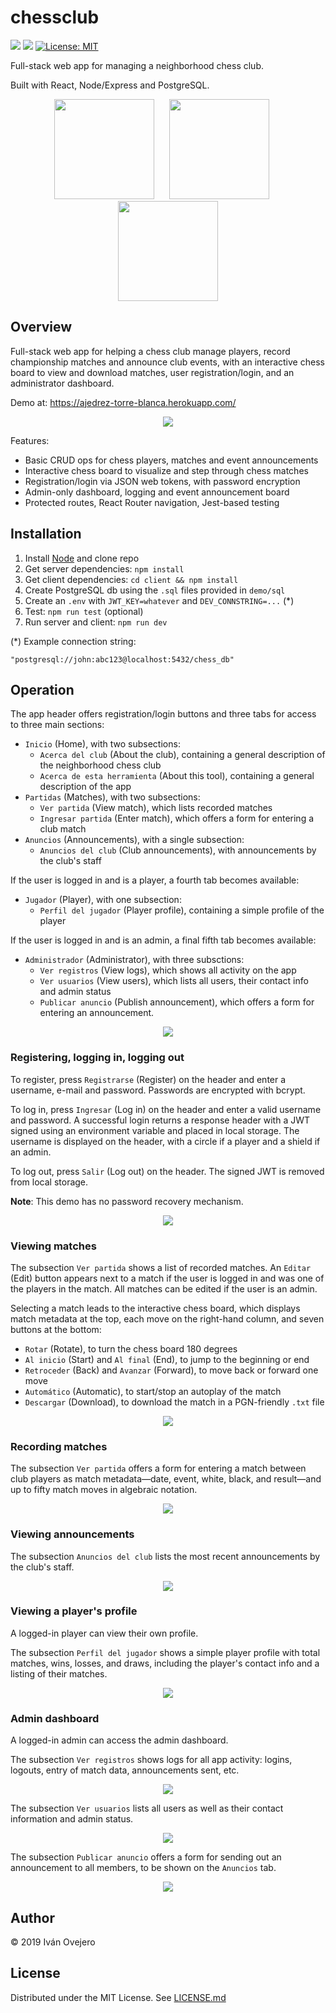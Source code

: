 # chessclub

![](https://img.shields.io/badge/version-1.0.0-blue) ![](https://img.shields.io/github/last-commit/ivov/chessclub) [![License: MIT](https://img.shields.io/badge/License-MIT-yellow.svg)](https://opensource.org/licenses/MIT)

Full-stack web app for managing a neighborhood chess club.

Built with React, Node/Express and PostgreSQL.

<p align="center">
    <img src="demo/images/react.png" width="160">
    &nbsp;&nbsp;&nbsp;&nbsp;
    <img src="demo/images/node.png" width="160">
    &nbsp;&nbsp;&nbsp;&nbsp;
    <img src="demo/images/pg.png" width="160">
</p>

## Overview

Full-stack web app for helping a chess club manage players, record championship matches and announce club events, with an interactive chess board to view and download matches, user registration/login, and an administrator dashboard.

Demo at: https://ajedrez-torre-blanca.herokuapp.com/

<p align="center">
    <img src="demo/images/overview.gif">
<p>

Features:

- Basic CRUD ops for chess players, matches and event announcements
- Interactive chess board to visualize and step through chess matches
- Registration/login via JSON web tokens, with password encryption
- Admin-only dashboard, logging and event announcement board
- Protected routes, React Router navigation, Jest-based testing

## Installation

1. Install [Node](https://nodejs.org/en/download/) and clone repo
2. Get server dependencies: `npm install`
3. Get client dependencies: `cd client && npm install`
4. Create PostgreSQL db using the `.sql` files provided in `demo/sql`
5. Create an `.env` with `JWT_KEY=whatever` and `DEV_CONNSTRING=...` (\*)
6. Test: `npm run test` (optional)
7. Run server and client: `npm run dev`

(\*) Example connection string:

    "postgresql://john:abc123@localhost:5432/chess_db"

## Operation

The app header offers registration/login buttons and three tabs for access to three main sections:

- `Inicio` (Home), with two subsections:
  - `Acerca del club` (About the club), containing a general description of the neighborhood chess club
  - `Acerca de esta herramienta` (About this tool), containing a general description of the app
- `Partidas` (Matches), with two subsections:
  - `Ver partida` (View match), which lists recorded matches
  - `Ingresar partida` (Enter match), which offers a form for entering a club match
- `Anuncios` (Announcements), with a single subsection:
  - `Anuncios del club` (Club announcements), with announcements by the club's staff

If the user is logged in and is a player, a fourth tab becomes available:

- `Jugador` (Player), with one subsection:
  - `Perfil del jugador` (Player profile), containing a simple profile of the player

If the user is logged in and is an admin, a final fifth tab becomes available:

- `Administrador` (Administrator), with three subsctions:
  - `Ver registros` (View logs), which shows all activity on the app
  - `Ver usuarios` (View users), which lists all users, their contact info and admin status
  - `Publicar anuncio` (Publish announcement), which offers a form for entering an announcement.

<p align="center">
    <img src="demo/images/header.png">
<p>

### Registering, logging in, logging out

To register, press `Registrarse` (Register) on the header and enter a username, e-mail and password. Passwords are encrypted with bcrypt.

To log in, press `Ingresar` (Log in) on the header and enter a valid username and password. A successful login returns a response header with a JWT signed using an environment variable and placed in local storage. The username is displayed on the header, with a circle if a player and a shield if an admin.

To log out, press `Salir` (Log out) on the header. The signed JWT is removed from local storage.

**Note**: This demo has no password recovery mechanism.

<p align="center">
    <img src="demo/images/register.png">
</p>

### Viewing matches

The subsection `Ver partida` shows a list of recorded matches. An `Editar` (Edit) button appears next to a match if the user is logged in and was one of the players in the match. All matches can be edited if the user is an admin.

Selecting a match leads to the interactive chess board, which displays match metadata at the top, each move on the right-hand column, and seven buttons at the bottom:

- `Rotar` (Rotate), to turn the chess board 180 degrees
- `Al inicio` (Start) and `Al final` (End), to jump to the beginning or end
- `Retroceder` (Back) and `Avanzar` (Forward), to move back or forward one move
- `Automático` (Automatic), to start/stop an autoplay of the match
- `Descargar` (Download), to download the match in a PGN-friendly `.txt` file

<p align="center">
    <img src="demo/images/viewing_matches.png">
<p>

### Recording matches

The subsection `Ver partida` offers a form for entering a match between club players as match metadata—date, event, white, black, and result—and up to fifty match moves in algebraic notation.

<p align="center">
    <img src="demo/images/recording_matches.png">
<p>

### Viewing announcements

The subsection `Anuncios del club` lists the most recent announcements by the club's staff.

<p align="center">
    <img src="demo/images/viewing_announcements.png">
<p>

### Viewing a player's profile

A logged-in player can view their own profile.

The subsection `Perfil del jugador` shows a simple player profile with total matches, wins, losses, and draws, including the player's contact info and a listing of their matches.

<p align="center">
    <img src="demo/images/viewing_player_profile.png">
<p>

### Admin dashboard

A logged-in admin can access the admin dashboard.

The subsection `Ver registros` shows logs for all app activity: logins, logouts, entry of match data, announcements sent, etc.

<p align="center">
    <img src="demo/images/admin_dashboard_logs.png">
<p>

The subsection `Ver usuarios` lists all users as well as their contact information and admin status.

<p align="center">
    <img src="demo/images/admin_dashboard_users.jpg">
<p>

The subsection `Publicar anuncio` offers a form for sending out an announcement to all members, to be shown on the `Anuncios` tab.

<p align="center">
    <img src="demo/images/admin_dashboard_announcements.png">
<p>

## Author

© 2019 Iván Ovejero

## License

Distributed under the MIT License. See [LICENSE.md](LICENSE.md)
